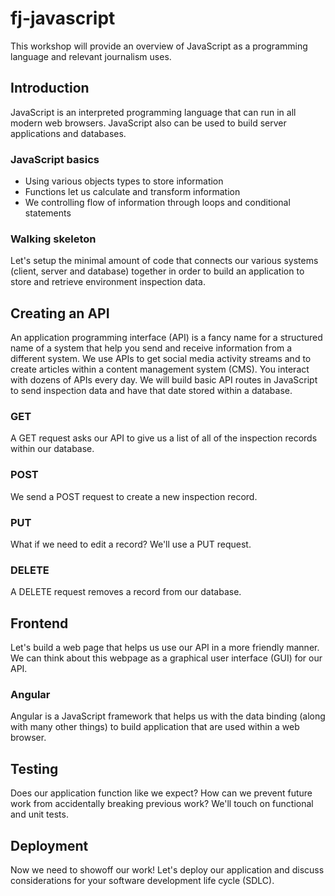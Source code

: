 fj-javascript
=============

This workshop will provide an overview of JavaScript as a programming language and relevant journalism uses.

## Introduction

JavaScript is an interpreted programming language that can run in all modern web browsers. JavaScript also can be used to build server applications and databases. 

### JavaScript basics

* Using various objects types to store information
* Functions let us calculate and transform information 
* We controlling flow of information through loops and conditional statements

### Walking skeleton

Let's setup the minimal amount of code that connects our various systems (client, server and database) together in order to build an application to store and retrieve environment inspection data.

## Creating an API

An application programming interface (API) is a fancy name for a structured name of a system that help you send and receive information from a different system. We use APIs to get social media activity streams and to create articles within a content management system (CMS). You interact with dozens of APIs every day. We will build basic API routes in JavaScript to send inspection data and have that date stored within a database.

### GET

A GET request asks our API to give us a list of all of the inspection records within our database.

### POST

We send a POST request to create a new inspection record.

### PUT

What if we need to edit a record? We'll use a PUT request.

### DELETE

A DELETE request removes a record from our database.

## Frontend

Let's build a web page that helps us use our API in a more friendly manner. We can think about this webpage as a graphical user interface (GUI) for our API.

### Angular

Angular is a JavaScript framework that helps us with the data binding (along with many other things) to build application that are used within a web browser.

## Testing

Does our application function like we expect? How can we prevent future work from accidentally breaking previous work? We'll touch on functional and unit tests.

## Deployment

Now we need to showoff our work! Let's deploy our application and discuss considerations for your software development life cycle (SDLC).

